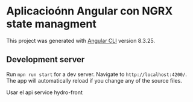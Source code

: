 # Aplicacioónn Angular con NGRX state managment

This project was generated with [Angular CLI](https://github.com/angular/angular-cli) version 8.3.25.

## Development server

Run `mpn run start` for a dev server. Navigate to `http://localhost:4200/`. The app will automatically reload if you change any of the source files.

Usar el api service hydro-front
